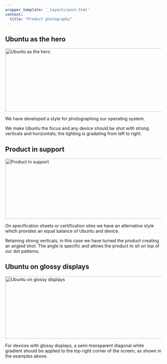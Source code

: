 ```yaml
---
wrapper_template: '_layouts/post.html'
context:
  title: "Product photography"
---
```

<div class="p-strip is-bordered">
  <div class="row">
    <div class="col-8">
      <h2>Ubuntu as the hero</h2>
      <p><img src="https://assets.ubuntu.com/v1/774081ab-Ubuntu-as-the-hero.gif" alt="Ubuntu as the hero" title="Ubuntu as the hero" width="540" height="204" srcset="https://assets.ubuntu.com/v1/774081ab-Ubuntu-as-the-hero.gif 540w, https://assets.ubuntu.com/v1/d92219e7-Ubuntu-as-the-hero-300x113.gif 300w"
          sizes="(max-width: 540px) 100vw, 540px" /></p>
      <p>We have developed a style for photographing our operating system.</p>
      <p>We make Ubuntu the focus and any device should be shot with strong verticals and horizontals; the lighting is gradating from left to right.</p>
    </div>
  </div>
</div>

<div class="p-strip is-bordered">
  <div class="row">
    <div class="col-8">
      <h2>Product in support</h2>
      <p><img src="https://assets.ubuntu.com/v1/d1ce7548-Product-in-support.gif" alt="Product in support" title="Product in support" width="540" height="194" srcset="https://assets.ubuntu.com/v1/d1ce7548-Product-in-support.gif 540w, https://assets.ubuntu.com/v1/1b0b234f-Product-in-support-300x107.gif 300w"
          sizes="(max-width: 540px) 100vw, 540px" /></p>
      <p>On specification sheets or certification sites we have an alternative style which provides an equal balance of Ubuntu and device.</p>
      <p>Retaining strong verticals, in this case we have turned the product creating an angled shot. The angle is specific and allows the product to sit on top of our dot patterns.</p>
    </div>
  </div>
</div>

<div class="p-strip">
  <div class="row">
    <div class="col-8">
      <h2>Ubuntu on glossy displays</h2>
      <p><img src="https://assets.ubuntu.com/v1/5b34b8f3-Ubuntu-on-glossy-displays.gif" alt="Ubuntu on glossy displays" title="Ubuntu on glossy displays" width="540" height="201" srcset="https://assets.ubuntu.com/v1/5b34b8f3-Ubuntu-on-glossy-displays.gif 540w, https://assets.ubuntu.com/v1/79c8eeb6-Ubuntu-on-glossy-displays-300x111.gif 300w"
          sizes="(max-width: 540px) 100vw, 540px" /></p>
      <p>For devices with glossy displays, a semi-transparent diagonal white gradient should be applied to the top right corner of the screen, as shown in the examples above.</p>
    </div>
  </div>
</div>
